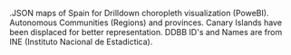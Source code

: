 .JSON maps of Spain for Drilldown choropleth visualization (PoweBI). Autonomous Communities (Regions) and provinces. Canary Islands have been displaced for better representation. DDBB ID's and Names are from INE (Instituto Nacional de Estadictica).
